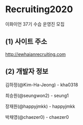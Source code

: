 # Recruiting2020
이화이언 37기 수습 운영진 모집
## (1) 사이트 주소
  http://ewhaianrecruiting.com

## (2) 개발자 정보

  김하정(@Kim-Ha-Jeong) - kha0318

  최승원(@seungwon2) - seung1

  장재원(@happyjmkk) - happyjmkk

  박채영(@chaezer0) - chaezer0
